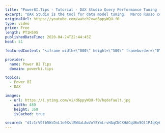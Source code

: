 ```yaml
---
title: "PowerBI.Tips - Tutorial - DAX Studio Query Performance Tuning - By Marco Russo"
excerpt: "DAX Studio is the tool for data model tuning.  Marco Russo contributor to DAX Studio will be giving us a deep dive and demo around using DAX Studio for Query Performance Tuning.  You will not want to miss this event as Marco is a wealth of knowledge for all things Data Modeling!  Watch the Full Tutorial"
originalUrl: https://youtube.com/watch?v=d6ppyWQU-f0
type: video
price: Free
length: PT1H59S
publishedDateTime: 2020-04-24T22:44:45Z
heat: 51

featuredContent: "<iframe width=\"800\" height=\"500\" frameborder=\"0\" src=\"https://www.youtube.com/embed/d6ppyWQU-f0\" allow=\"accelerometer; autoplay; encrypted-media; gyroscope; picture-in-picture\" allowfullscreen></iframe>"

provider:
  name: Power BI Tips
  domain: powerbi.tips

topics:
  - Power BI
  - DAX

images:
  - url: https://i.ytimg.com/vi/d6ppyWQU-f0/hqdefault.jpg
    width: 480
    height: 360
    isCached: true

secured: "d1z1rV9fb5WzDnL1o0XslBW4aLAwVoYSYmLrvHAqCNCXHACqU6o5Ql1PJqXyG3drPColMSYcONZnSRa3SEbv2vy5oHLm4STsYveaF249s9afJA/cEDqTuFGANDhzjdSKmwL+m+tNOeYgAWdxV+GkhEdPatw7YjcCbNy6L5UfJ6hwmWDACzPOXi+c2zJBS0Yo/CAYVa85I4I0j10d4rpcVzulRrJ++HwaJh7Kt8Dabid3j7j+If+c/gnwPM08U5OWHnrsnFWS8ocfXv8rav97Z//6CnTDbOc3guPFaxa5gAe6ksCyfXYWwSayGQR0smdQCr4KsQGYjaTqCLvv/6O68pSHs+e76mpbuEPEYIJHtwU8n5gDTmw7ctNSbGvw+ed5AYXCQNjv23iKNyG4odQWLAK2TP3gfD0HDiaMJVzqflI=;oEaKAHXdV3ZglqRaiNHthw=="
---
```


